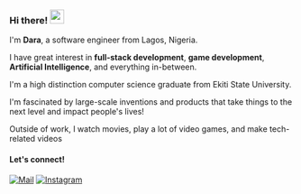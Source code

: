### Hi there! <img src="https://emojis.slackmojis.com/emojis/images/1536351075/4594/blob-wave.gif" width="25"/>

I'm **Dara**, a software engineer from Lagos, Nigeria.

I have great interest in **full-stack development**, **game development**, **Artificial Intelligence**, and everything in-between.

I'm a high distinction computer science graduate from Ekiti State University.

I'm fascinated by large-scale inventions and products that take things to the next level and impact people's lives!

Outside of work, I watch movies, play a lot of video games, and make tech-related videos

#### Let's connect!
[<img alt="Mail" src="https://img.shields.io/badge/Mail-%23000000.svg?&style=for-the-badge&logo=Mail.ru&logoColor=white" />](mailto:adebayooluwadarasimi1@gmail.com)
[<img alt="Instagram" src="https://img.shields.io/badge/Instagram-%23E4405F.svg?&style=for-the-badge&logo=Instagram&logoColor=white" />](https://ig.me/m/daraoncho)

<!--
**daraoncho/daraoncho** is a ✨ _special_ ✨ repository because its `README.md` (this file) appears on your GitHub profile.

Here are some ideas to get you started:

- 🔭 I’m currently working on ...
- 🌱 I’m currently learning ...
- 👯 I’m looking to collaborate on ...
- 🤔 I’m looking for help with ...
- 💬 Ask me about ...
- 📫 How to reach me: ...
- 😄 Pronouns: ...
- ⚡ Fun fact: ...
-->
